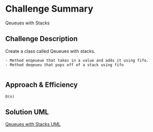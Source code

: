 # Challenge Summary
Qeueues with Stacks

## Challenge Description
Create a class called Qeueues with stacks.
```
- Method enqeueue that takes in a value and adds it using fifo.
- Method deqeueu that pops off of a stack using fifo


```

## Approach & Efficiency
```
O(n) 
```
## Solution UML
[Qeueues with Stacks UML](../../assets/qwithstacks.md)
